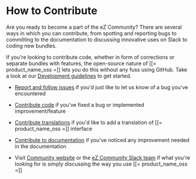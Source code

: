 # How to Contribute

Are you ready to become a part of the eZ Community? There are several ways in which you can contribute, from spotting and reporting bugs to committing to the documentation to discussing innovative uses on Slack to coding new bundles.

If you're looking to contribute code, whether in form of corrections or separate bundles with features, the open-source nature of [[= product_name_oss =]] lets you do this without any fuss using GitHub. Take a look at our [Development guidelines](development_guidelines.md) to get started.

- [Report and follow issues](report_follow_issues.md) if you'd just like to let us know of a bug you've encountered

- [Contribute code](code.md) if you've fixed a bug or implemented improvement/feature

- [Contribute translations](translations.md) if you'd like to add a translation of [[= product_name_oss =]] interface

- [Contribute to documentation](documentation.md) if you've noticed any improvement needed in the documentation

- Visit [Community website](http://share.ez.no) or the [eZ Community Slack team](https://ezcommunity.slack.com/) if what you're looking for is simply discussing the way you use [[= product_name_oss =]]
 
